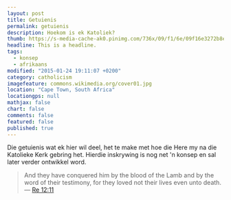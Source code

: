 ```yaml
---
layout: post
title: Getuienis
permalink: getuienis
description: Hoekom is ek Katoliek?
thumb: https://s-media-cache-ak0.pinimg.com/736x/09/f1/6e/09f16e3272b8edba2ecbf5443059cc12.jpg
headline: This is a headline.
tags:
  - konsep
  - afrikaans
modified: "2015-01-24 19:11:07 +0200"
category: catholicism
imagefeature: commons.wikimedia.org/cover01.jpg
location: "Cape Town, South Africa"
locationgps: null
mathjax: false
chart: false
comments: false
featured: false
published: true
---
```


Die getuienis wat ek hier wil deel, het te make met hoe die Here my na die Katolieke Kerk gebring het. Hierdie inskrywing is nog net 'n konsep en sal later verder ontwikkel word.

> And they have conquered him by the blood of the Lamb and by the word of their testimony, for they loved not their lives even unto death. &mdash; <a target="_blank" href = "http://biblia.com/bible/rsvce/Re12.11">Re 12:11</a>
